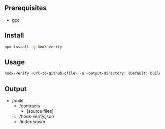 ## Prerequisites
- gcc

## Install

```sh
npm install -g hook-verify
```

## Usage

```sh
hook-verify <url-to-github-cfile> -o <output-directory: (Default: build)>
```

## Output
- /build
  - /contracts
    - [source files]
  - /hook-verify.json
  - /index.wasm
